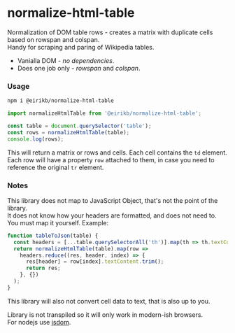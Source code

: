# normalize-html-table

Normalization of DOM table rows - creates a matrix with duplicate cells based on rowspan and colspan.  
Handy for scraping and paring of Wikipedia tables.

  * Vanialla DOM - *no dependencies*.
  * Does one job only - *rowspan* and *colspan*.
  
 ### Usage
 
 ```bash
npm i @eirikb/normalize-html-table
 ```

```js
import normalizeHtmlTable from '@eirikb/normalize-html-table';

const table = document.querySelector('table');
const rows = normalizeHtmlTable(table);
console.log(rows);
```

This will return a matrix or rows and cells. Each cell contains the `td` element.  
Each row will have a property `row` attached to them, in case you need to reference the original `tr` element.

### Notes

This library does not map to JavaScript Object, that's not the point of the library.  
It does not know how your headers are formatted, and does not need to.  
You must map it yourself. Example:

```js
function tableToJson(table) {
  const headers = [...table.querySelectorAll('th')].map(th => th.textContent.trim());
  return normalizeHtmlTable(table).map(row =>
    headers.reduce((res, header, index) => {
      res[header] = row[index].textContent.trim();
      return res;
    }, {})
  );
}
```

This library will also not convert cell data to text, that is also up to you.  

Library is not transpiled so it will only work in modern-ish browsers.  
For nodejs use [jsdom](https://github.com/jsdom/jsdom).
